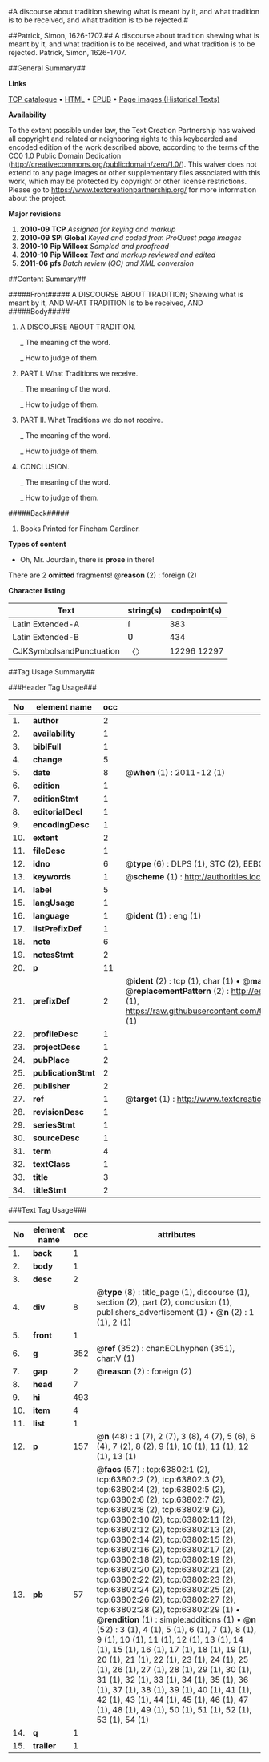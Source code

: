 #A discourse about tradition shewing what is meant by it, and what tradition is to be received, and what tradition is to be rejected.#

##Patrick, Simon, 1626-1707.##
A discourse about tradition shewing what is meant by it, and what tradition is to be received, and what tradition is to be rejected.
Patrick, Simon, 1626-1707.

##General Summary##

**Links**

[TCP catalogue](http://www.ota.ox.ac.uk/tcp/)  • 
[HTML](http://tei.it.ox.ac.uk/tcp/Texts-HTML/free/A56/A56650.html)  • 
[EPUB](http://tei.it.ox.ac.uk/tcp/Texts-EPUB/free/A56/A56650.epub) • 
[Page images (Historical Texts)](https://historicaltexts.jisc.ac.uk/eebo-12588072e)

**Availability**

To the extent possible under law, the Text Creation Partnership has waived all copyright and related or neighboring rights to this keyboarded and encoded edition of the work described above, according to the terms of the CC0 1.0 Public Domain Dedication (http://creativecommons.org/publicdomain/zero/1.0/). This waiver does not extend to any page images or other supplementary files associated with this work, which may be protected by copyright or other license restrictions. Please go to https://www.textcreationpartnership.org/ for more information about the project.

**Major revisions**

1. __2010-09__ __TCP__ *Assigned for keying and markup*
1. __2010-09__ __SPi Global__ *Keyed and coded from ProQuest page images*
1. __2010-10__ __Pip Willcox__ *Sampled and proofread*
1. __2010-10__ __Pip Willcox__ *Text and markup reviewed and edited*
1. __2011-06__ __pfs__ *Batch review (QC) and XML conversion*

##Content Summary##

#####Front#####
A DISCOURSE ABOUT TRADITION; Shewing what is meant by it, AND WHAT TRADITION Is to be received, AND 
#####Body#####

1. A DISCOURSE ABOUT TRADITION.

    _ The meaning of the word.

    _ How to judge of them.

1. PART I. What Traditions we receive.

    _ The meaning of the word.

    _ How to judge of them.

1. PART II. What Traditions we do not receive.

    _ The meaning of the word.

    _ How to judge of them.

1. CONCLUSION.

    _ The meaning of the word.

    _ How to judge of them.

#####Back#####

1. Books Printed for Fincham Gardiner.

**Types of content**

  * Oh, Mr. Jourdain, there is **prose** in there!

There are 2 **omitted** fragments! 
 @__reason__ (2) : foreign (2)

**Character listing**


|Text|string(s)|codepoint(s)|
|---|---|---|
|Latin Extended-A|ſ|383|
|Latin Extended-B|Ʋ|434|
|CJKSymbolsandPunctuation|〈〉|12296 12297|

##Tag Usage Summary##

###Header Tag Usage###

|No|element name|occ|attributes|
|---|---|---|---|
|1.|__author__|2||
|2.|__availability__|1||
|3.|__biblFull__|1||
|4.|__change__|5||
|5.|__date__|8| @__when__ (1) : 2011-12 (1)|
|6.|__edition__|1||
|7.|__editionStmt__|1||
|8.|__editorialDecl__|1||
|9.|__encodingDesc__|1||
|10.|__extent__|2||
|11.|__fileDesc__|1||
|12.|__idno__|6| @__type__ (6) : DLPS (1), STC (2), EEBO-CITATION (1), OCLC (1), VID (1)|
|13.|__keywords__|1| @__scheme__ (1) : http://authorities.loc.gov/ (1)|
|14.|__label__|5||
|15.|__langUsage__|1||
|16.|__language__|1| @__ident__ (1) : eng (1)|
|17.|__listPrefixDef__|1||
|18.|__note__|6||
|19.|__notesStmt__|2||
|20.|__p__|11||
|21.|__prefixDef__|2| @__ident__ (2) : tcp (1), char (1)  •  @__matchPattern__ (2) : ([0-9\-]+):([0-9IVX]+) (1), (.+) (1)  •  @__replacementPattern__ (2) : http://eebo.chadwyck.com/downloadtiff?vid=$1&page=$2 (1), https://raw.githubusercontent.com/textcreationpartnership/Texts/master/tcpchars.xml#$1 (1)|
|22.|__profileDesc__|1||
|23.|__projectDesc__|1||
|24.|__pubPlace__|2||
|25.|__publicationStmt__|2||
|26.|__publisher__|2||
|27.|__ref__|1| @__target__ (1) : http://www.textcreationpartnership.org/docs/. (1)|
|28.|__revisionDesc__|1||
|29.|__seriesStmt__|1||
|30.|__sourceDesc__|1||
|31.|__term__|4||
|32.|__textClass__|1||
|33.|__title__|3||
|34.|__titleStmt__|2||


###Text Tag Usage###

|No|element name|occ|attributes|
|---|---|---|---|
|1.|__back__|1||
|2.|__body__|1||
|3.|__desc__|2||
|4.|__div__|8| @__type__ (8) : title_page (1), discourse (1), section (2), part (2), conclusion (1), publishers_advertisement (1)  •  @__n__ (2) : 1 (1), 2 (1)|
|5.|__front__|1||
|6.|__g__|352| @__ref__ (352) : char:EOLhyphen (351), char:V (1)|
|7.|__gap__|2| @__reason__ (2) : foreign (2)|
|8.|__head__|7||
|9.|__hi__|493||
|10.|__item__|4||
|11.|__list__|1||
|12.|__p__|157| @__n__ (48) : 1 (7), 2 (7), 3 (8), 4 (7), 5 (6), 6 (4), 7 (2), 8 (2), 9 (1), 10 (1), 11 (1), 12 (1), 13 (1)|
|13.|__pb__|57| @__facs__ (57) : tcp:63802:1 (2), tcp:63802:2 (2), tcp:63802:3 (2), tcp:63802:4 (2), tcp:63802:5 (2), tcp:63802:6 (2), tcp:63802:7 (2), tcp:63802:8 (2), tcp:63802:9 (2), tcp:63802:10 (2), tcp:63802:11 (2), tcp:63802:12 (2), tcp:63802:13 (2), tcp:63802:14 (2), tcp:63802:15 (2), tcp:63802:16 (2), tcp:63802:17 (2), tcp:63802:18 (2), tcp:63802:19 (2), tcp:63802:20 (2), tcp:63802:21 (2), tcp:63802:22 (2), tcp:63802:23 (2), tcp:63802:24 (2), tcp:63802:25 (2), tcp:63802:26 (2), tcp:63802:27 (2), tcp:63802:28 (2), tcp:63802:29 (1)  •  @__rendition__ (1) : simple:additions (1)  •  @__n__ (52) : 3 (1), 4 (1), 5 (1), 6 (1), 7 (1), 8 (1), 9 (1), 10 (1), 11 (1), 12 (1), 13 (1), 14 (1), 15 (1), 16 (1), 17 (1), 18 (1), 19 (1), 20 (1), 21 (1), 22 (1), 23 (1), 24 (1), 25 (1), 26 (1), 27 (1), 28 (1), 29 (1), 30 (1), 31 (1), 32 (1), 33 (1), 34 (1), 35 (1), 36 (1), 37 (1), 38 (1), 39 (1), 40 (1), 41 (1), 42 (1), 43 (1), 44 (1), 45 (1), 46 (1), 47 (1), 48 (1), 49 (1), 50 (1), 51 (1), 52 (1), 53 (1), 54 (1)|
|14.|__q__|1||
|15.|__trailer__|1||
